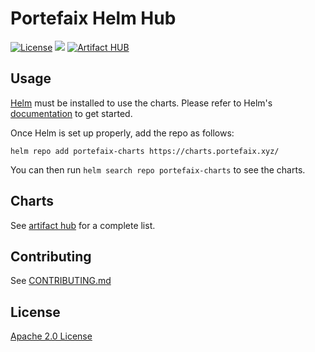# Portefaix Helm Hub

[![License](https://img.shields.io/badge/License-Apache%202.0-blue.svg)](https://opensource.org/licenses/Apache-2.0)
[![](https://github.com/portefaix-charts/charts/workflows/Release%20Charts/badge.svg?branch=master)](https://github.com/portefaix-charts/charts/actions)
[![Artifact HUB](https://img.shields.io/endpoint?url=https://artifacthub.io/badge/repository/portefaix-charts)](https://artifacthub.io/packages/search?repo=portefaix-charts)

## Usage

[Helm](https://helm.sh) must be installed to use the charts.
Please refer to Helm's [documentation](https://helm.sh/docs/) to get started.

Once Helm is set up properly, add the repo as follows:

```console
helm repo add portefaix-charts https://charts.portefaix.xyz/
```

You can then run `helm search repo portefaix-charts` to see the charts.

## Charts

See [artifact hub](https://artifacthub.io/packages/search?org=portefaix-charts) for a complete list.

## Contributing

See [CONTRIBUTING.md](./CONTRIBUTING.md)

## License

[Apache 2.0 License](./LICENSE)